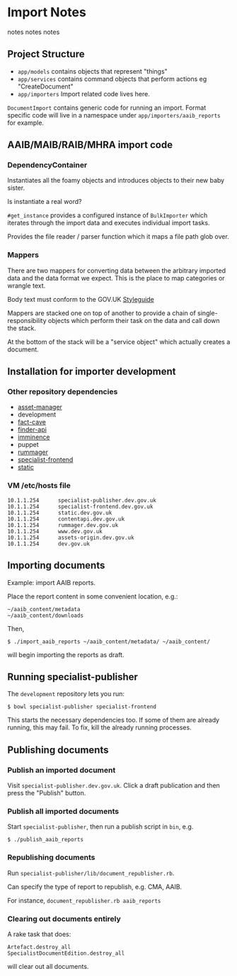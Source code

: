 # Import Notes

notes notes notes

## Project Structure

* `app/models` contains objects that represent "things"
* `app/services` contains command objects that perform actions eg "CreateDocument"
* `app/importers` Import related code lives here.

`DocumentImport` contains generic code for running an import. Format
specific code will live in a namespace under `app/importers/aaib_reports` for example.

## AAIB/MAIB/RAIB/MHRA import code

### DependencyContainer

Instantiates all the foamy objects and introduces objects to their
new baby sister.

Is instantiate a real word?

`#get_instance` provides a configured instance of `BulkImporter` which iterates
through the import data and executes individual import tasks.

Provides the file reader / parser function which it maps a file path glob over.

### Mappers

There are two mappers for converting data between the arbitrary imported data
and the data format we expect. This is the place to map categories or wrangle
text.

Body text must conform to the GOV.UK [Styleguide](https://www.gov.uk/design-principles/style-guide)

Mappers are stacked one on top of another to provide a chain of single-responsibility
objects which perform their task on the data and call down the stack.

At the bottom of the stack will be a "service object" which actually creates a
document.

## Installation for importer development

### Other repository dependencies

* [asset-manager](https://github.com/alphagov/asset-manager)
* development
* [fact-cave](https://github.com/alphagov/fact-cave)
* [finder-api](https://github.com/alphagov/finder-api)
* [imminence](https://github.com/alphagov/imminence)
* puppet
* [rummager](https://github.com/alphagov/rummager)
* [specialist-frontend](https://github.com/alphagov/specialist-frontend)
* [static](https://github.com/alphagov/static)

### VM /etc/hosts file

```
10.1.1.254      specialist-publisher.dev.gov.uk
10.1.1.254      specialist-frontend.dev.gov.uk
10.1.1.254      static.dev.gov.uk
10.1.1.254      contentapi.dev.gov.uk
10.1.1.254      rummager.dev.gov.uk
10.1.1.254      www.dev.gov.uk
10.1.1.254      assets-origin.dev.gov.uk
10.1.1.254      dev.gov.uk
```

## Importing documents

Example: import AAIB reports.

Place the report content in some convenient location, e.g.:

```
~/aaib_content/metadata
~/aaib_content/downloads
```

Then,

```
$ ./import_aaib_reports ~/aaib_content/metadata/ ~/aaib_content/
```
will begin importing the reports as draft.

## Running specialist-publisher

The `development` repository lets you run:

```
$ bowl specialist-publisher specialist-frontend
```

This starts the necessary dependencies too. If some of them are already
running, this may fail. To fix, kill the already running processes.

## Publishing documents

### Publish an imported document

Visit `specialist-publisher.dev.gov.uk`. Click a draft publication
and then press the "Publish" button.

### Publish all imported documents

Start `specialist-publisher`, then run a publish script in `bin`, e.g.

```
$ ./publish_aaib_reports
```

### Republishing documents

Run `specialist-publisher/lib/document_republisher.rb`.

Can specify the type of report to republish, e.g. CMA, AAIB.

For instance, `document_republisher.rb aaib_reports`

### Clearing out documents entirely

A rake task that does:

```
Artefact.destroy_all
SpecialistDocumentEdition.destroy_all
```

will clear out all documents.
